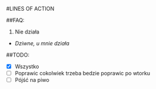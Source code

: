 #LINES OF ACTION

##FAQ:
1. Nie działa
  * *Dziwne, u mnie działa*

##TODO:
 - [x] Wszystko
 - [ ] Poprawic cokolwiek trzeba bedzie poprawic po wtorku
 - [ ] Pójść na piwo

